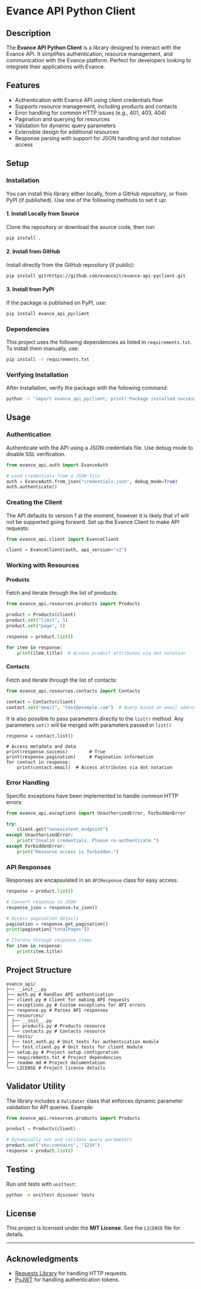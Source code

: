 # Evance API Python Client

## Description
The **Evance API Python Client** is a library designed to interact with the Evance API. It simplifies authentication, resource management, and communication with the Evance platform. Perfect for developers looking to integrate their applications with Evance.

## Features
- Authentication with Evance API using client credentials flow
- Supports resource management, including products and contacts
- Error handling for common HTTP issues (e.g., 401, 403, 404)
- Pagination and querying for resources
- Validation for dynamic query parameters
- Extensible design for additional resources
- Response parsing with support for JSON handling and dot notation access

## Setup
### Installation
You can install this library either locally, from a GitHub repository, or from PyPI (if published). Use one of the following methods to set it up:

#### 1. **Install Locally from Source**
   Clone the repository or download the source code, then run:
   ```bash
   pip install .
   ```

#### 2. **Install from GitHub**
   Install directly from the GitHub repository (if public):
   ```bash
   pip install git+https://github.com/evanceit/evance-api-pyclient.git
   ```

#### 3. **Install from PyPI**
   If the package is published on PyPI, use:
   ```bash
   pip install evance_api_pyclient
   ```

### Dependencies
This project uses the following dependencies as listed in `requirements.txt`. To install them manually, use:
```bash
pip install -r requirements.txt
```

### Verifying Installation
After installation, verify the package with the following command:
```bash
python -c "import evance_api_pyclient; print('Package installed successfully')"
```

## Usage
### Authentication
Authenticate with the API using a JSON credentials file. Use debug mode to disable SSL verification.

```python
from evance_api.auth import EvanceAuth

# Load credentials from a JSON file
auth = EvanceAuth.from_json("credentials.json", debug_mode=True)
auth.authenticate()
```

### Creating the Client
The API defaults to version 1 at the moment, however it is likely that v1 will not be supported going forward.
Set up the Evance Client to make API requests:

```python
from evance_api.client import EvanceClient

client = EvanceClient(auth, api_version="v2")
```

### Working with Resources
#### Products
Fetch and iterate through the list of products:
```python
from evance_api.resources.products import Products

product = Products(client)
product.set("limit", 5)
product.set("page", 1)

response = product.list()

for item in response:
    print(item.title)  # Access product attributes via dot notation
```

#### Contacts
Fetch and iterate through the list of contacts:
```python
from evance_api.resources.contacts import Contacts

contact = Contacts(client)
contact.set("email", "test@example.com")  # Query based on email address
```
It is also possible to pass parameters directly to the `list()` method. Any parameters `set()` will be merged with parameters passed in `list()`
```
response = contact.list()

# Access metadata and data
print(response.success)        # True
print(response.pagination)     # Pagination information
for contact in response:
    print(contact.email)  # Access attributes via dot notation
```

### Error Handling
Specific exceptions have been implemented to handle common HTTP errors:
```python
from evance_api.exceptions import UnauthorizedError, ForbiddenError

try:
    client.get("nonexistent_endpoint")
except UnauthorizedError:
    print("Invalid credentials. Please re-authenticate.")
except ForbiddenError:
    print("Resource access is forbidden.")
```

### API Responses
Responses are encapsulated in an `APIResponse` class for easy access:

```python
response = product.list()

# Convert response to JSON
response_json = response.to_json()

# Access pagination details
pagination = response.get_pagination()
print(pagination["totalPages"])

# Iterate through response items
for item in response:
    print(item.title)
```

## Project Structure
```aiignore
evance_api/ 
├── __init__.py 
├── auth.py # Handles API authentication 
├── client.py # Client for making API requests 
├── exceptions.py # Custom exceptions for API errors 
├── response.py # Parses API responses 
├── resources/ 
│ ├── __init__.py 
│ ├── products.py # Products resource 
│ └── contacts.py # Contacts resource 
├── tests/ 
│ ├── test_auth.py # Unit tests for authentication module 
│ └── test_client.py # Unit tests for client module 
├── setup.py # Project setup configuration 
├── requirements.txt # Project dependencies 
├── readme.md # Project documentation
└── LICENSE # Project license details
```


## Validator Utility
The library includes a `Validator` class that enforces dynamic parameter validation for API queries. Example:

```python
from evance_api.resources.products import Products

product = Products(client)

# Dynamically set and validate query parameters
product.set("sku:contains", "1234")
response = product.list()
```

## Testing
Run unit tests with `unittest`:

```bash
python -m unittest discover tests
```

## License
This project is licensed under the **MIT License**. See the `LICENSE` file for details.

---

## Acknowledgments
- [Requests Library](https://docs.python-requests.org) for handling HTTP requests.
- [PyJWT](https://pyjwt.readthedocs.io) for handling authentication tokens.